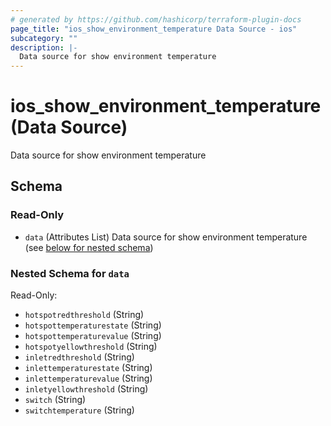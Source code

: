 ```yaml
---
# generated by https://github.com/hashicorp/terraform-plugin-docs
page_title: "ios_show_environment_temperature Data Source - ios"
subcategory: ""
description: |-
  Data source for show environment temperature
---
```


# ios_show_environment_temperature (Data Source)

Data source for show environment temperature



<!-- schema generated by tfplugindocs -->
## Schema

### Read-Only

- `data` (Attributes List) Data source for show environment temperature (see [below for nested schema](#nestedatt--data))

<a id="nestedatt--data"></a>
### Nested Schema for `data`

Read-Only:

- `hotspotredthreshold` (String)
- `hotspottemperaturestate` (String)
- `hotspottemperaturevalue` (String)
- `hotspotyellowthreshold` (String)
- `inletredthreshold` (String)
- `inlettemperaturestate` (String)
- `inlettemperaturevalue` (String)
- `inletyellowthreshold` (String)
- `switch` (String)
- `switchtemperature` (String)
